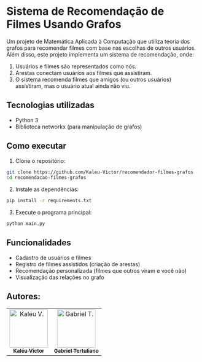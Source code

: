 # Sistema de Recomendação de Filmes Usando Grafos
Um projeto de Matemática Aplicada à Computação que utiliza teoria dos grafos para recomendar filmes com base nas escolhas de outros usuários. Além disso, este projeto implementa um sistema de recomendação, onde:
1. Usuários e filmes são representados como nós.
2. Arestas conectam usuários aos filmes que assistiram.
3. O sistema recomenda filmes que amigos (ou outros usuários) assistiram, mas o usuário atual ainda não viu.

## Tecnologias utilizadas
  - Python 3
  - Biblioteca networkx (para manipulação de grafos)

## Como executar
1. Clone o repositório:
```bash
git clone https://github.com/Kaleu-Victor/recomendador-filmes-grafos
cd recomendacao-filmes-grafos
```
2. Instale as dependências:
```bash
pip install -r requirements.txt
```
3. Execute o programa principal:
```python
python main.py
```

## Funcionalidades
- Cadastro de usuários e filmes
- Registro de filmes assistidos (criação de arestas)
- Recomendação personalizada (filmes que outros viram e você não)
- Visualização das relações no grafo

## Autores:
<table>
    <tr>
        <td align="center">
            <a href="https://github.com/kaleu-victor">
                <img src="https://avatars.githubusercontent.com/u/169067294?v=4" width="100px;" alt="Kaléu V."/><br>
                <sub>
                    <b>Kaléu Victor</b>
                </sub>
            </a>
        </td>
        <td align="center">
            <a href="https://github.com/CCodekey">
                <img src="https://avatars.githubusercontent.com/u/105808889?v=4" width="100px;" alt="Gabriel T."/><br>
                <sub>
                    <b>Gabriel Tertuliano</b>
                </sub>
            </a>
        </td>
    </tr>
</table>






